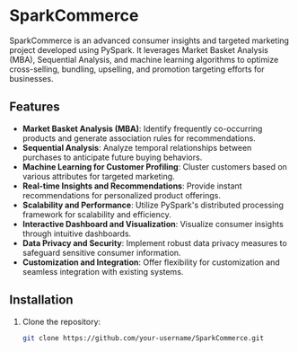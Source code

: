 # SparkCommerce

SparkCommerce is an advanced consumer insights and targeted marketing project developed using PySpark. It leverages Market Basket Analysis (MBA), Sequential Analysis, and machine learning algorithms to optimize cross-selling, bundling, upselling, and promotion targeting efforts for businesses.

## Features

- **Market Basket Analysis (MBA)**: Identify frequently co-occurring products and generate association rules for recommendations.
- **Sequential Analysis**: Analyze temporal relationships between purchases to anticipate future buying behaviors.
- **Machine Learning for Customer Profiling**: Cluster customers based on various attributes for targeted marketing.
- **Real-time Insights and Recommendations**: Provide instant recommendations for personalized product offerings.
- **Scalability and Performance**: Utilize PySpark's distributed processing framework for scalability and efficiency.
- **Interactive Dashboard and Visualization**: Visualize consumer insights through intuitive dashboards.
- **Data Privacy and Security**: Implement robust data privacy measures to safeguard sensitive consumer information.
- **Customization and Integration**: Offer flexibility for customization and seamless integration with existing systems.

## Installation

1. Clone the repository:

   ```bash
   git clone https://github.com/your-username/SparkCommerce.git
